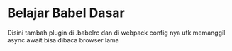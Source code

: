 # Belajar Babel Dasar

Disini tambah plugin di .babelrc dan di webpack config nya utk memanggil async await bisa dibaca browser lama
